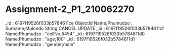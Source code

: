# Assignment-2_P1_210062270

_id
:
6197f19526f033b5784611ce
ObjectId
Name;Phumudzo
:
Surname;Mulondo
String
CANCEL
UPDATE
_id
:
6197f19526f033b5784611cf
Name;Phumudzo
:
"cellNo;5454"
_id
:
6197f19526f033b5784611d0
Name;Phumudzo
:
"age;100"
_id
:
6197f19526f033b5784611d1
Name;Phumudzo
:
"gender;male"

